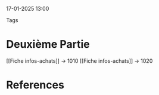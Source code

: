 17-01-2025 13:00

Tags 

# Deuxième Partie
[[Fiche infos-achats]] 
-> 1010
[[Fiche infos-achats]] 
-> 1020

# References